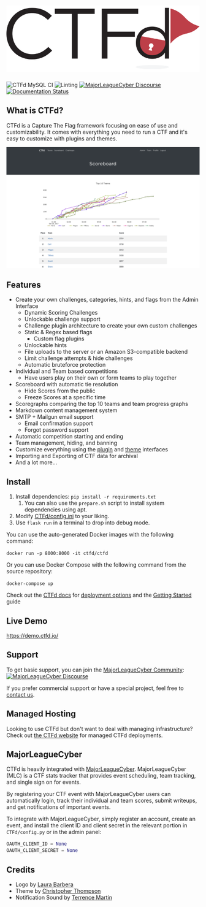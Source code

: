 # ![](https://github.com/CTFd/CTFd/blob/master/CTFd/themes/core/static/img/logo.png?raw=true)

![CTFd MySQL CI](https://github.com/CTFd/CTFd/workflows/CTFd%20MySQL%20CI/badge.svg?branch=master)
![Linting](https://github.com/CTFd/CTFd/workflows/Linting/badge.svg?branch=master)
[![MajorLeagueCyber Discourse](https://img.shields.io/discourse/status?server=https%3A%2F%2Fcommunity.majorleaguecyber.org%2F)](https://community.majorleaguecyber.org/)
[![Documentation Status](https://api.netlify.com/api/v1/badges/6d10883a-77bb-45c1-a003-22ce1284190e/deploy-status)](https://docs.ctfd.io)

## What is CTFd?

CTFd is a Capture The Flag framework focusing on ease of use and customizability. It comes with everything you need to run a CTF and it's easy to customize with plugins and themes.

![CTFd is a CTF in a can.](https://github.com/CTFd/CTFd/blob/master/CTFd/themes/core/static/img/scoreboard.png?raw=true)

## Features

- Create your own challenges, categories, hints, and flags from the Admin Interface
  - Dynamic Scoring Challenges
  - Unlockable challenge support
  - Challenge plugin architecture to create your own custom challenges
  - Static & Regex based flags
    - Custom flag plugins
  - Unlockable hints
  - File uploads to the server or an Amazon S3-compatible backend
  - Limit challenge attempts & hide challenges
  - Automatic bruteforce protection
- Individual and Team based competitions
  - Have users play on their own or form teams to play together
- Scoreboard with automatic tie resolution
  - Hide Scores from the public
  - Freeze Scores at a specific time
- Scoregraphs comparing the top 10 teams and team progress graphs
- Markdown content management system
- SMTP + Mailgun email support
  - Email confirmation support
  - Forgot password support
- Automatic competition starting and ending
- Team management, hiding, and banning
- Customize everything using the [plugin](https://docs.ctfd.io/docs/plugins/) and [theme](https://docs.ctfd.io/docs/themes/) interfaces
- Importing and Exporting of CTF data for archival
- And a lot more...

## Install

1. Install dependencies: `pip install -r requirements.txt`
   1. You can also use the `prepare.sh` script to install system dependencies using apt.
2. Modify [CTFd/config.ini](https://github.com/CTFd/CTFd/blob/master/CTFd/config.ini) to your liking.
3. Use `flask run` in a terminal to drop into debug mode.

You can use the auto-generated Docker images with the following command:

`docker run -p 8000:8000 -it ctfd/ctfd`

Or you can use Docker Compose with the following command from the source repository:

`docker-compose up`

Check out the [CTFd docs](https://docs.ctfd.io/) for [deployment options](https://docs.ctfd.io/docs/deployment/) and the [Getting Started](https://docs.ctfd.io/tutorials/getting-started/) guide

## Live Demo

https://demo.ctfd.io/

## Support

To get basic support, you can join the [MajorLeagueCyber Community](https://community.majorleaguecyber.org/): [![MajorLeagueCyber Discourse](https://img.shields.io/discourse/status?server=https%3A%2F%2Fcommunity.majorleaguecyber.org%2F)](https://community.majorleaguecyber.org/)

If you prefer commercial support or have a special project, feel free to [contact us](https://ctfd.io/contact/).

## Managed Hosting

Looking to use CTFd but don't want to deal with managing infrastructure? Check out [the CTFd website](https://ctfd.io/) for managed CTFd deployments.

## MajorLeagueCyber

CTFd is heavily integrated with [MajorLeagueCyber](https://majorleaguecyber.org/). MajorLeagueCyber (MLC) is a CTF stats tracker that provides event scheduling, team tracking, and single sign on for events.

By registering your CTF event with MajorLeagueCyber users can automatically login, track their individual and team scores, submit writeups, and get notifications of important events.

To integrate with MajorLeagueCyber, simply register an account, create an event, and install the client ID and client secret in the relevant portion in `CTFd/config.py` or in the admin panel:

```python
OAUTH_CLIENT_ID = None
OAUTH_CLIENT_SECRET = None
```

## Credits

- Logo by [Laura Barbera](http://www.laurabb.com/)
- Theme by [Christopher Thompson](https://github.com/breadchris)
- Notification Sound by [Terrence Martin](https://soundcloud.com/tj-martin-composer)
